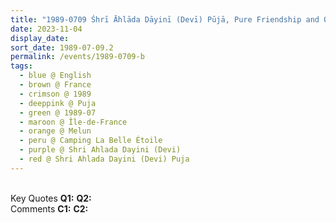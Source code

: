 ```yaml
---
title: "1989-0709 Śhrī Āhlāda Dāyinī (Devī) Pūjā, Pure Friendship and Our Heart Should Open, Camping La Belle Étoile, 1 Quai de Seine, La Rochette, Melun (41 kms SSE of Paris), Île-de-France, France"
date: 2023-11-04
display_date: 
sort_date: 1989-07-09.2
permalink: /events/1989-0709-b
tags:
  - blue @ English
  - brown @ France
  - crimson @ 1989
  - deeppink @ Puja
  - green @ 1989-07
  - maroon @ Île-de-France
  - orange @ Melun
  - peru @ Camping La Belle Étoile
  - purple @ Shri Ahlada Dayini (Devi)
  - red @ Shri Ahlada Dayini (Devi) Puja
---
```


<br>

<wave-list>
  <list-title color="DarkSeaGreen" width="55">Key Quotes</list-title>
  <list-item color="BlanchedAlmond" width="280"><b>Q1:</b> <i></i></list-item>
  <list-item color="Lavender" width="280"><b>Q2:</b> <i></i></list-item>
</wave-list>

<br>

<wave-list>
  <list-title color="DarkSeaGreen" width="55">Comments</list-title>
  <list-item color="BlanchedAlmond" width="280"><b>C1:</b> <i></i></list-item>
  <list-item color="Lavender" width="280"><b>C2:</b> <i></i></list-item>
</wave-list>